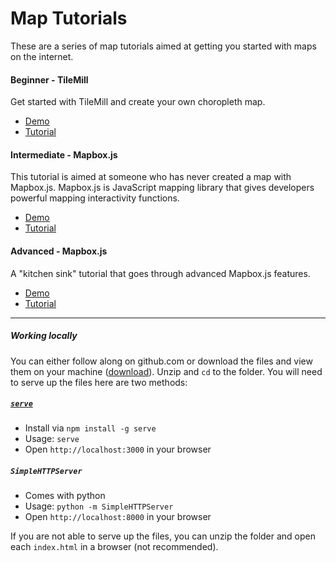 # Map Tutorials

These are a series of map tutorials aimed at getting you started with maps on the internet. 

#### Beginner - TileMill

Get started with TileMill and create your own choropleth map.
* [Demo](http://bsudekum.github.io/tutorials/easy)
* [Tutorial](https://github.com/bsudekum/tutorials/tree/gh-pages/easy)

#### Intermediate - Mapbox.js

This tutorial is aimed at someone who has never created a map with Mapbox.js. Mapbox.js is JavaScript mapping library that gives developers powerful mapping interactivity functions.

* [Demo](http://bsudekum.github.io/tutorials/medium)
* [Tutorial](https://github.com/bsudekum/tutorials/tree/gh-pages/medium)

#### Advanced - Mapbox.js

A "kitchen sink" tutorial that goes through advanced Mapbox.js features.

* [Demo](http://bsudekum.github.io/tutorials/hard)
* [Tutorial](https://github.com/bsudekum/tutorials/tree/gh-pages/hard)

------------------------------------

##### Working locally
You can either follow along on github.com or download the files and view them on your machine ([download](https://github.com/bsudekum/tutorials/archive/gh-pages.zip)). Unzip and `cd` to the folder. You will need to serve up the files here are two methods:

##### [`serve`](https://www.npmjs.com/package/serve)

* Install via `npm install -g serve`
* Usage: `serve`
* Open `http://localhost:3000` in your browser

##### `SimpleHTTPServer`

* Comes with python
* Usage: `python -m SimpleHTTPServer`
* Open `http://localhost:8000` in your browser

If you are not able to serve up the files, you can unzip the folder and open each `index.html` in a browser (not recommended).